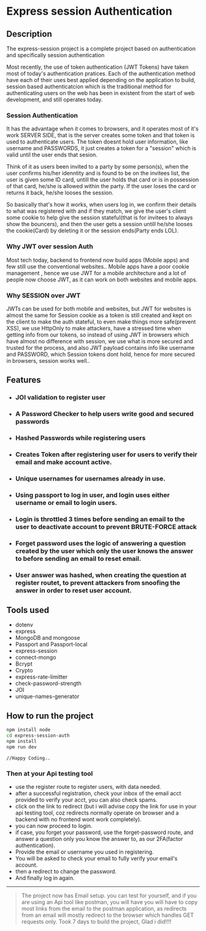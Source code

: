 # Express session Authentication

## Description

The express-session project is a complete project based on authentication and specifically session authentication

Most recently, the use of token authentication (JWT Tokens) have taken most of today's authentication pratices.
Each of the authentication method have each of their uses best applied depending on the application to build, session based authenticatcion which is the traditional method for authenticating users on the web has been in existent from the start of web development, and still operates today.

### Session Authentication

It has the advantage when it comes to browsers, and it operates most of it's work SERVER SIDE, that is the server creates some token and that token is used to authenticate users. The token doesnt hold user information, like username and PASSWORDS, it just creates a token for a "session" which is valid until the user ends that sesion.

Think of it as users been invited to a party by some person(s), when the user confirms his/her idenntity and is found to be on the invitees list, the user is given some ID card, untill the user holds that card or is in possession of that card, he/she is allowed within the party. If the user loses the card or returns it back, he/she looses the session.

So basically that's how it works, when users log in, we confirm their details to what was registered with and if they match, we give the user's client some cookie to help give the session stateful(that is for invitees to always show the bouncers), and then the user gets a session untill he/she looses the cookie(Card) by deleting it or the session ends(Party ends LOL).

### Why JWT over session Auth

Most tech today, backend to frontend now build apps (Mobile apps) and few still use the conventional websites..
Mobile apps have a poor cookie management , hence we use JWT for a mobile architecture and a lot of people now choose JWT, as it can work on both websites and mobile apps.

### Why SESSION over JWT

JWTs can be used for both mobile and websites, but JWT for websites is almost the same for Session cookie as a token is still created and kept on the client to make the auth stateful, to even make things more safe(prevent XSS), we use HttpOnly to make attackers, have a stressed time when getting info from our tokens, so instead of using JWT in browsers which have almost no difference with session, we use what is more secured and trusted for the process, and also JWT payload contains info like username and PASSWORD, which Session tokens dont hold, hence for more secured in browsers, session works well..

## Features

- ### JOI validation to register user
- ### A Password Checker to help users write good and secured passwords
- ### Hashed Passwords while registering users
- ### Creates Token after registering user for users to verify their email and make account active.
- ### Unique usernames for usernames already in use.
- ### Using passport to log in user, and login uses either username or email to login users.
- ### Login is throttled 3 times before sending an email to the user to deactivate account to prevent BRUTE-FORCE attack
- ### Forget password uses the logic of answering a question created by the user which only the user knows the answer to before sending an email to reset email.
- ### User answer was hashed, when creating the question at register routet, to prevent attackers from snoofing the answer in order to reset user account.

## Tools used

- dotenv
- express
- MongoDB and mongoose
- Passport and Passport-local
- express-session
- connect-mongo
- Bcrypt
- Crypto
- express-rate-limitter
- check-password-strength
- JOI
- unique-names-generator

## How to run the project

```Bash
npm install node
cd express-session-auth
npm install
npm run dev
```

```JS
//Happy Coding..
```

### Then at your Api testing tool

- use the register route to register users, with data needed.
- after a successful registration, check your inbox of the email acct provided to verify your acct, you can also check spams.
- click on the link to redirect (but i will advise copy the link for use in your api testing tool, coz redirects normally operate on browser and a backend with no frontend wont work completely).
- you can now proceed to login.
- if case, you forget your password, use the forget-password route, and answer a question only you know the answer to, as our 2FA(factor authentication).
- Provide the email or username you used in registering.
- You will be asked to check your email to fully verify your email's account.
- then a redirect to change the password.
- And finally log in again.

---

> The project now has Email setup. you can test for yourself, and if you are using an Api tool like postman, you will have you will have to copy most links from the email to the postman application, as redirects from an email will mostly redirect to the browser which handles GET requests only. Took 7 days to build the project, Glad i did!!!!
